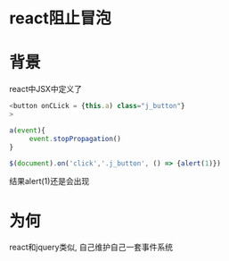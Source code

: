 # react阻止冒泡

# 背景

react中JSX中定义了

```javascript
<button onCLick = {this.a) class="j_button"}
>
```

```javascript
a(event){
     event.stopPropagation()
}

$(document).on('click','.j_button', () => {alert(1)})
```

结果alert(1)还是会出现

# 为何

react和jquery类似, 自己维护自己一套事件系统

